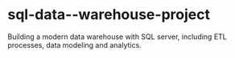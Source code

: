 # sql-data--warehouse-project
Building a modern data warehouse with SQL server, including ETL processes, data modeling and analytics.
